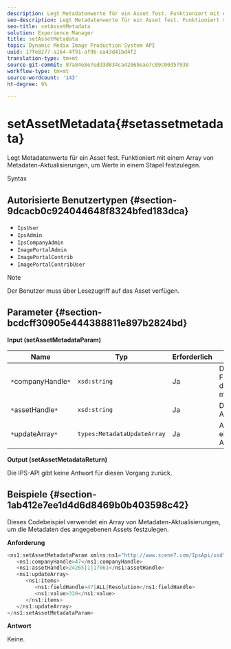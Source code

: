 ```yaml
---
description: Legt Metadatenwerte für ein Asset fest. Funktioniert mit einem Array von Metadaten-Aktualisierungen, um Werte in einem Stapel festzulegen.
seo-description: Legt Metadatenwerte für ein Asset fest. Funktioniert mit einem Array von Metadaten-Aktualisierungen, um Werte in einem Stapel festzulegen.
seo-title: setAssetMetadata
solution: Experience Manager
title: setAssetMetadata
topic: Dynamic Media Image Production System API
uuid: 17fe8277-a164-4f91-af96-ea43d41bd4f2
translation-type: tm+mt
source-git-commit: 97a84e8e7edd3d834ca42069eae7c09c00d57938
workflow-type: tm+mt
source-wordcount: '143'
ht-degree: 9%

---
```



# setAssetMetadata{#setassetmetadata}

Legt Metadatenwerte für ein Asset fest. Funktioniert mit einem Array von Metadaten-Aktualisierungen, um Werte in einem Stapel festzulegen.

Syntax

## Autorisierte Benutzertypen {#section-9dcacb0c924044648f8324bfed183dca}

* `IpsUser`
* `IpsAdmin`
* `IpsCompanyAdmin`
* `ImagePortalAdmin`
* `ImagePortalContrib`
* `ImagePortalContribUser`

>[!NOTE]
>
>Der Benutzer muss über Lesezugriff auf das Asset verfügen.

## Parameter {#section-bcdcff30905e444388811e897b2824bd}

**Input (setAssetMetadataParam)**

| Name | Typ | Erforderlich | Beschreibung |
|---|---|---|---|
| `*`companyHandle`*` | `xsd:string` | Ja | Das Handle zur Firma mit dem Asset, das Sie aktualisieren möchten. |
| `*`assetHandle`*` | `xsd:string` | Ja | Das Handle für das Asset. |
| `*`updateArray`*` | `types:MetadataUpdateArray` | Ja | Aktualisierungen in einem Metadaten-Aktualisierungsarray. |

**Output (setAssetMetadataReturn)**

Die IPS-API gibt keine Antwort für diesen Vorgang zurück.

## Beispiele {#section-1ab412e7ee1d4d6d8469b0b403598c42}

Dieses Codebeispiel verwendet ein Array von Metadaten-Aktualisierungen, um die Metadaten des angegebenen Assets festzulegen.

**Anforderung**

```java
<ns1:setAssetMetadataParam xmlns:ns1="http://www.scene7.com/IpsApi/xsd">
   <ns1:companyHandle>47</ns1:companyHandle>
   <ns1:assetHandle>24265|1|17061</ns1:assetHandle>
   <ns1:updateArray>
      <ns1:items>
         <ns1:fieldHandle>47|ALL|Resolution</ns1:fieldHandle>
         <ns1:value>320</ns1:value>
      </ns1:items>
   </ns1:updateArray>
</ns1:setAssetMetadataParam>
```

**Antwort**

Keine.
